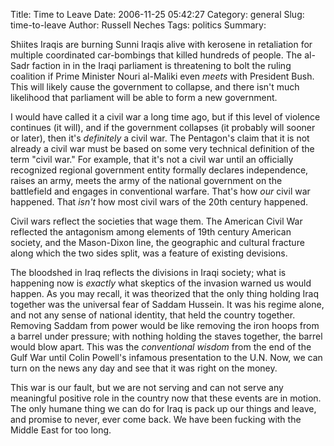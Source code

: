 Title: Time to Leave
Date: 2006-11-25 05:42:27
Category: general
Slug: time-to-leave
Author: Russell Neches
Tags: politics
Summary: 


Shiites Iraqis are burning Sunni Iraqis alive with kerosene in
retaliation for multiple coordinated car-bombings that killed hundreds
of people. The al-Sadr faction in in the Iraqi parliament is threatening
to bolt the ruling coalition if Prime Minister Nouri al-Maliki even
*meets* with President Bush. This will likely cause the government to
collapse, and there isn't much likelihood that parliament will be able
to form a new government.

I would have called it a civil war a long time ago, but if this level of
violence continues (it will), and if the government collapses (it
probably will sooner or later), then it's *definitely* a civil war. The
Pentagon's claim that it is not already a civil war must be based on
some very technical definition of the term "civil war." For example,
that it's not a civil war until an officially recognized regional
government entity formally declares independence, raises an army, meets
the army of the national government on the battlefield and engages in
conventional warfare. That's how *our* civil war happened. That *isn't*
how most civil wars of the 20th century happened.

Civil wars reflect the societies that wage them. The American Civil War
reflected the antagonism among elements of 19th century American
society, and the Mason-Dixon line, the geographic and cultural fracture
along which the two sides split, was a feature of existing devisions.

The bloodshed in Iraq reflects the divisions in Iraqi society; what is
happening now is *exactly* what skeptics of the invasion warned us would
happen. As you may recall, it was theorized that the only thing holding
Iraq together was the universal fear of Saddam Hussein. It was his
regime alone, and not any sense of national identity, that held the
country together. Removing Saddam from power would be like removing the
iron hoops from a barrel under pressure; with nothing holding the staves
together, the barrel would blow apart. This was the *conventional
wisdom* from the end of the Gulf War until Colin Powell's infamous
presentation to the U.N. Now, we can turn on the news any day and see
that it was right on the money.

This war is our fault, but we are not serving and can not serve any
meaningful positive role in the country now that these events are in
motion. The only humane thing we can do for Iraq is pack up our things
and leave, and promise to never, ever come back. We have been fucking
with the Middle East for too long.

